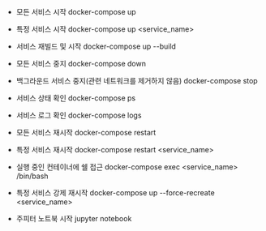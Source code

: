 - 모든 서비스 시작
docker-compose up

- 특정 서비스 시작
docker-compose up <service_name>

- 서비스 재빌드 및 시작
docker-compose up --build

- 모든 서비스 중지
docker-compose down

- 백그라운드 서비스 중지(관련 네트워크를 제거하지 않음)
docker-compose stop

- 서비스 상태 확인
docker-compose ps

- 서비스 로그 확인
docker-compose logs

- 모든 서비스 재시작
docker-compose restart

- 특정 서비스 재시작
docker-compose restart <service_name>

- 실행 중인 컨테이너에 쉘 접근
docker-compose exec <service_name> /bin/bash

- 특정 서비스 강제 재시작
docker-compose up --force-recreate <service_name>

- 주피터 노트북 시작
 jupyter notebook